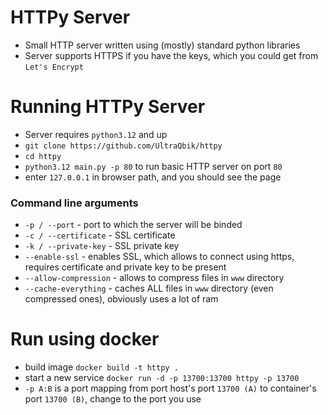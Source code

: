 # HTTPy Server
- Small HTTP server written using (mostly) standard python libraries
- Server supports HTTPS if you have the keys, which you could get from `Let's Encrypt`

# Running HTTPy Server
- Server requires `python3.12` and up
- `git clone https://github.com/UltraQbik/httpy`
- `cd httpy`
- `python3.12 main.py -p 80` to run basic HTTP server on port `80`
- enter `127.0.0.1` in browser path, and you should see the page
### Command line arguments
- `-p / --port` - port to which the server will be binded
- `-c / --certificate` - SSL certificate
- `-k / --private-key` - SSL private key
- `--enable-ssl` - enables SSL, which allows to connect using https, requires certificate and private key to be present
- `--allow-compression` - allows to compress files in `www` directory
- `--cache-everything` - caches ALL files in `www` directory (even compressed ones), obviously uses a lot of ram

[//]: # (- `-v / --verbose` - prints a lot of information)
[//]: # (- `-lu / --live-update` - live updates files, even when using compression)

# Run using docker
- build image `docker build -t httpy .`
- start a new service `docker run -d -p 13700:13700 httpy -p 13700`
- `-p A:B` is a port mapping from port host's port `13700 (A)` to container's port `13700 (B)`, change to the port you use
